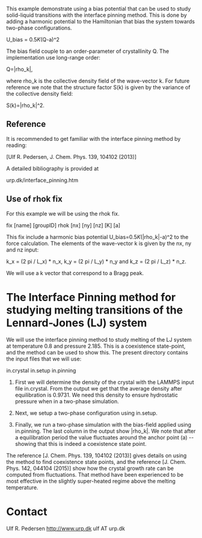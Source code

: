 This example demonstrate using a bias potential that can be used to study solid-liquid transitions 
with the interface pinning method. This is done by adding a harmonic potential to the Hamiltonian 
that bias the system towards two-phase configurations. 

  U_bias = 0.5*K*(Q-a)^2

The bias field couple to an order-parameter of crystallinity Q. The implementation use long-range order:

  Q=|rho_k|, 

where rho_k is the collective density field of the wave-vector k. 
For future reference we note that the structure factor S(k) is given by the variance of the collective density field: 

  S(k)=|rho_k|^2.

## Reference

It is recommended to get familiar with the interface pinning method by reading:

  [Ulf R. Pedersen, J. Chem. Phys. 139, 104102 (2013)] 

A detailed bibliography is provided at

  urp.dk/interface_pinning.htm 

## Use of rhok fix

For this example we will be using the rhok fix.

   fix [name] [groupID] rhok [nx] [ny] [nz] [K] [a]

This fix include a harmonic bias potential U_bias=0.5*K*(|rho_k|-a)^2 to the force calculation.
The elements of the wave-vector k is given by the nx, ny and nz input: 

  k_x = (2 pi / L_x) * n_x, k_y = (2 pi / L_y) * n_y and k_z = (2 pi / L_z) * n_z. 

We will use a k vector that correspond to a Bragg peak.

# The Interface Pinning method for studying melting transitions of the Lennard-Jones (LJ) system

We will use the interface pinning method to study melting of the LJ system
at temperature 0.8 and pressure 2.185. This is a coexistence state-point, and the method
can be used to show this. The present directory contains the input files that we will use:

  in.crystal
  in.setup
  in.pinning

1. First we will determine the density of the crystal with the LAMMPS input file in.crystal.
  From the output we get that the average density after equilibration is 0.9731. 
  We need this density to ensure hydrostatic pressure when in a two-phase simulation.

2. Next, we setup a two-phase configuration using in.setup.

3. Finally, we run a two-phase simulation with the bias-field applied using in.pinning.
  The last column in the output show |rho_k|. We note that after a equilibration period
  the value fluctuates around the anchor point (a) -- showing that this is indeed a coexistence
  state point.

The reference [J. Chem. Phys. 139, 104102 (2013)] gives details on using the method to find coexistence state points,
and the reference [J. Chem. Phys. 142, 044104 (2015)] show how the crystal growth rate can be computed from fluctuations.
That method have been experienced to be most effective in the slightly super-heated regime above the melting temperature.

# Contact

  Ulf R. Pedersen
  http://www.urp.dk
  ulf AT urp.dk
